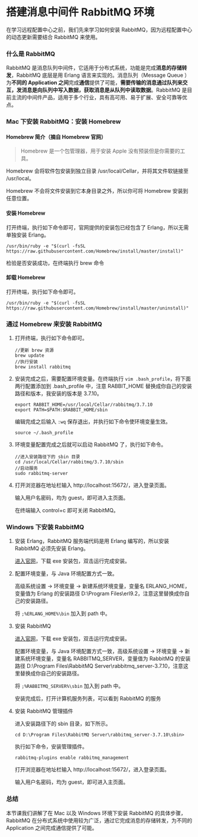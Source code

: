 # 搭建消息中间件 RabbitMQ 环境

在学习远程配置中心之前，我们先来学习如何安装 RabbitMQ，因为远程配置中心的动态更新需要结合 RabbitMQ 来使用。

### 什么是 RabbitMQ

RabbitMQ 是消息队列中间件，它适用于分布式系统，功能是完成**消息的存储转发**，RabbitMQ 底层是用 Erlang 语言来实现的。消息队列（Message Queue ）为**不同的 Application 之间**完成**通信**提供了可能，**需要传输的消息通过队列来交互，发消息是向队列中写入数据，获取消息是从队列中读取数据**。RabbitMQ 是目前主流的中间件产品，适用于多个行业，具有高可用、易于扩展、安全可靠等优点。

### Mac 下安装 RabbitMQ：安装 Homebrew

#### Homebrew 简介（摘自 Homebrew 官网）

> Homebrew 是一个包管理器，用于安装 Apple 没有预装但是你需要的工具。

Homebrew 会将软件包安装到独立目录 /usr/local/Cellar，并将其文件软链接至 /usr/local。

Homebrew 不会将文件安装到它本身目录之外，所以你可将 Homebrew 安装到任意位置。

#### 安装 Homebrew

打开终端，执行如下命令即可，官网提供的安装包已经包含了 Erlang，所以无需单独安装 Erlang。

```shell
/usr/bin/ruby -e "$(curl -fsSL https://raw.githubusercontent.com/Homebrew/install/master/install)"
```

检验是否安装成功，在终端执行 brew 命令

#### 卸载 Homebrew

打开终端，执行如下命令即可。

```shell
/usr/bin/ruby -e "$(curl -fsSL https://raw.githubusercontent.com/Homebrew/install/master/uninstall)"
```

### 通过 Homebrew 来安装 RabbitMQ

1. 打开终端，执行如下命令即可。

   ```shell
   //更新 brew 资源
   brew update
   //执行安装
   brew install rabbitmq
   ```

2. 安装完成之后，需要配置环境变量。在终端执行 `vim .bash_profile`，将下面两行配置添加到 .bash_profile 中，注意 RABBIT_HOME 替换成你自己的安装路径和版本，我安装的版本是 3.7.10。

   ```shell
   export RABBIT_HOME=/usr/local/Cellar/rabbitmq/3.7.10
   export PATH=$PATH:$RABBIT_HOME/sbin
   ```

   编辑完成之后输入 `:wq` 保存退出，并执行如下命令使环境变量生效。

   ```shell
   source ~/.bash_profile
   ```

3. 环境变量配置完成之后就可以启动 RabbitMQ 了，执行如下命令。

   ```shell
   //进入安装路径下的 sbin 目录
   cd /usr/local/Cellar/rabbitmq/3.7.10/sbin
   //启动服务
   sudo rabbitmq-server
   ```

4. 打开浏览器在地址栏输入 http://localhost:15672/，进入登录页面。

   输入用户名密码，均为 guest，即可进入主页面。

   在终端输入 control+c 即可关闭 RabbitMQ。

### Windows 下安装 RabbitMQ

1. 安装 Erlang，RabbitMQ 服务端代码是用 Erlang 编写的，所以安装 RabbitMQ 必须先安装 Erlang。

   [进入官网](http://www.erlang.org/downloads)，下载 exe 安装包，双击运行完成安装。

2. 配置环境变量，与 Java 环境配置方式一致。

   高级系统设置 → 环境变量 → 新建系统环境变量，变量名 ERLANG_HOME，变量值为 Erlang 的安装路径 D:\Program Files\erl9.2，注意这里替换成你自己的安装路径。

   将 `;%ERLANG_HOME%\bin` 加入到 path 中。

3. 安装 RabbitMQ

   [进入官网](http://www.rabbitmq.com/install-windows.html)，下载 exe 安装包，双击运行完成安装。

   配置环境变量，与 Java 环境配置方式一致，高级系统设置 → 环境变量 → 新建系统环境变量，变量名 RABBITMQ_SERVER，变量值为 RabbitMQ 的安装路径 D:\Program Files\RabbitMQ Server\rabbitmq_server-3.7.10，注意这里替换成你自己的安装路径。

   将 `;%RABBITMQ_SERVER%\sbin` 加入到 path 中。

   安装完成后，打开计算机服务列表，可以看到 RabbitMQ 的服务

4. 安装 RabbitMQ 管理插件

   进入安装路径下的 sbin 目录，如下所示。

   ```shell
   cd D:\Program Files\RabbitMQ Server\rabbitmq_server-3.7.10\sbin>
   ```

   执行如下命令，安装管理插件。

   ```shell
   rabbitmq-plugins enable rabbitmq_management
   ```

   打开浏览器在地址栏输入 http://localhost:15672/，进入登录页面。

   输入用户名密码，均为 guest，即可进入主页面。

### 总结

本节课我们讲解了在 Mac 以及 Windows 环境下安装 RabbitMQ 的具体步骤，RabbitMQ 在分布式系统中使用较为广泛，通过它完成消息的存储转发，为不同的 Application 之间完成通信提供了可能。